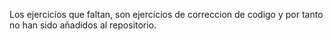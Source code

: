 Los ejercicios que faltan, son ejercicios de correccion de codigo y por tanto no han sido añadidos al repositorio.
